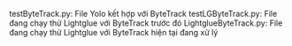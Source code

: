 testByteTrack.py: File Yolo kết hợp với ByteTrack
testLGByteTrack.py: File đang chạy thử Lightglue với ByteTrack trước đó
LightglueByteTrack.py: File đang chạy thử Lightglue với ByteTrack hiện tại đang xử lý
